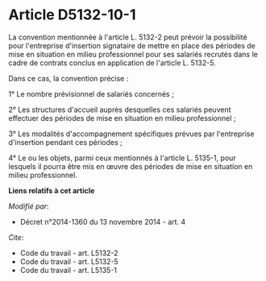 # Article D5132-10-1

La convention mentionnée à l'article L. 5132-2 peut prévoir la possibilité pour l'entreprise d'insertion signataire de mettre
en place des périodes de mise en situation en milieu professionnel pour ses salariés recrutés dans le cadre de contrats
conclus en application de l'article L. 5132-5. 

Dans ce cas, la convention précise : 

1° Le nombre prévisionnel de salariés concernés ; 

2° Les structures d'accueil auprès desquelles ces salariés peuvent effectuer des périodes de mise en situation en milieu
professionnel ; 

3° Les modalités d'accompagnement spécifiques prévues par l'entreprise d'insertion pendant ces périodes ; 

4° Le ou les objets, parmi ceux mentionnés à l'article L. 5135-1, pour lesquels il pourra être mis en œuvre des périodes de
mise en situation en milieu professionnel.

**Liens relatifs à cet article**

_Modifié par_:

  - Décret n°2014-1360 du 13 novembre 2014 - art. 4

_Cite_:

  - Code du travail - art. L5132-2
  - Code du travail - art. L5132-5
  - Code du travail - art. L5135-1

